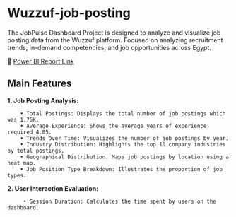 # Wuzzuf-job-posting
The JobPulse Dashboard Project is designed to analyze and visualize job posting data from the Wuzzuf platform. Focused on analyzing recruitment trends, in-demand competencies, and job opportunities across Egypt.

🔗 [Power BI Report Link](https://app.powerbi.com/view?r=eyJrIjoiNzg4YzM5ZTYtZjVjYS00OWY2LTk2OGEtNjk0OWUxYWVmMjk5IiwidCI6Ijk1Y2Q0NmVkLTYwMzktNDczOC04NTA3LWQ0ODYxNjBkZWIyZSJ9)

## Main Features
 **1. Job Posting Analysis:**    
 
        • Total Postings: Displays the total number of job postings which was 1.75K.     
        • Average Experience: Shows the average years of experience required 4.85.   
        • Trends Over Time: Visualizes the number of job postings by year.   
        • Industry Distribution: Highlights the top 10 company industries by total postings.   
        • Geographical Distribution: Maps job postings by location using a heat map.   
        • Job Position Type Breakdown: Illustrates the proportion of job types.    

 **2. User Interaction Evaluation:**

         • Session Duration: Calculates the time spent by users on the dashboard. 






